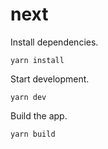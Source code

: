 # next

Install dependencies.

```
yarn install
```

Start development.

```
yarn dev
```

Build the app.

```
yarn build
```

